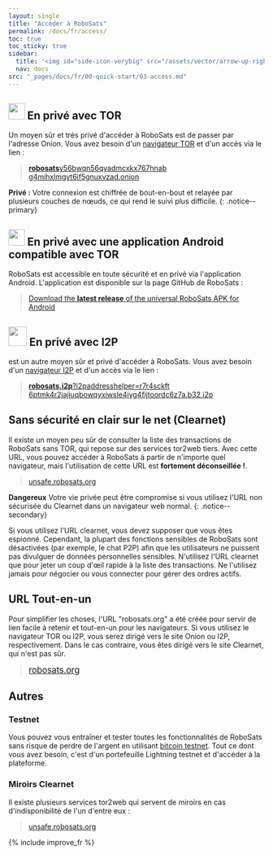 ```yaml
---
layout: single
title: "Accéder à RoboSats"
permalink: /docs/fr/access/
toc: true
toc_sticky: true
sidebar:
  title: '<img id="side-icon-verybig" src="/assets/vector/arrow-up-right-from-square.svg"/>Access'
  nav: docs
src: "_pages/docs/fr/00-quick-start/03-access.md"
---
```


## <img style='width:32px;height:32px' src='/assets/vector/tor.svg'/> En privé avec TOR

Un moyen sûr et très privé d'accéder à RoboSats est de passer par l'adresse Onion. Vous avez besoin d'un [navigateur TOR](/docs/fr/tor/) et d'un accès via le lien :

> [<b>robosats</b>y56bwqn56qyadmcxkx767hnab<br/>g4mihxlmgyt6if5gnuxvzad.onion](http://robosatsy56bwqn56qyadmcxkx767hnabg4mihxlmgyt6if5gnuxvzad.onion/)

**Privé :** Votre connexion est chiffrée de bout-en-bout et relayée par plusieurs couches de nœuds, ce qui rend le suivi plus difficile.
{: .notice--primary}

## <img style='width:32px;height:32px' src='/assets/vector/tor.svg'/> En privé avec une application Android compatible avec TOR

RoboSats est accessible en toute sécurité et en privé via l'application Android. L'application est disponible sur la page GitHub de RoboSats :

> [Download the <b>latest release</b> of the universal RoboSats APK for Android](https://github.com/RoboSats/robosats/releases)

## <img style='width:36px;height:38px;-webkit-filter:grayscale(1);filter:grayscale(1);' src='/assets/vector/Itoopie.svg'/> En privé avec I2P
 est un autre moyen sûr et privé d'accéder à RoboSats. Vous avez besoin d'un [navigateur I2P](https://geti2p.com/en/download) et d'un accès via le lien :

> [<b>robosats.i2p</b>?i2paddresshelper=r7r4sckft<br/>6ptmk4r2jajiuqbowqyxiwsle4iyg4fijtoordc6z7a.b32.i2p](http://robosats.i2p?i2paddresshelper=r7r4sckft6ptmk4r2jajiuqbowqyxiwsle4iyg4fijtoordc6z7a.b32.i2p)

## <i class="fa-solid fa-window-maximize"></i> Sans sécurité en clair sur le net (Clearnet)

Il existe un moyen peu sûr de consulter la liste des transactions de RoboSats sans TOR, qui repose sur des services tor2web tiers. Avec cette URL, vous pouvez accéder à RoboSats à partir de n'importe quel navigateur, mais l'utilisation de cette URL est **fortement déconseillée !**.

> [unsafe.robosats.org](https://unsafe.robosats.org)

**Dangereux** Votre vie privée peut être compromise si vous utilisez l'URL non sécurisée du Clearnet dans un navigateur web normal.
{: .notice--secondary}

Si vous utilisez l'URL clearnet, vous devez supposer que vous êtes espionné. Cependant, la plupart des fonctions sensibles de RoboSats sont désactivées (par exemple, le chat P2P) afin que les utilisateurs ne puissent pas divulguer de données personnelles sensibles. N'utilisez l'URL clearnet que pour jeter un coup d'œil rapide à la liste des transactions. Ne l'utilisez jamais pour négocier ou vous connecter pour gérer des ordres actifs.

## <i class="fa-solid fa-person-dots-from-line"></i> URL Tout-en-un

Pour simplifier les choses, l'URL "robosats.org" a été créée pour servir de lien facile à retenir et tout-en-un pour les navigateurs. Si vous utilisez le navigateur TOR ou I2P, vous serez dirigé vers le site Onion ou I2P, respectivement. Dans le cas contraire, vous êtes dirigé vers le site Clearnet, qui n'est pas sûr.

> [<span style="font-size:larger;">robosats.org</span>](https://robosats.org)

## Autres

### Testnet

Vous pouvez vous entraîner et tester toutes les fonctionnalités de RoboSats sans risque de perdre de l'argent en utilisant [bitcoin testnet](https://en.bitcoin.it/wiki/Testnet). Tout ce dont vous avez besoin, c'est d'un portefeuille Lightning testnet et d'accéder à la plateforme.

### Miroirs Clearnet

Il existe plusieurs services tor2web qui servent de miroirs en cas d'indisponibilité de l'un d'entre eux :

> [unsafe.robosats.org](https://unsafe.robosats.org/) <br/>

{% include improve_fr %}
